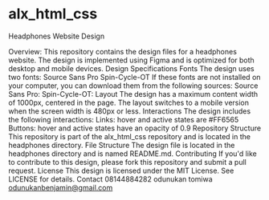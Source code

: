 # alx_html_css
Headphones Website Design




Overview:
This repository contains the design files for a headphones website. The design is implemented using Figma and is optimized for both desktop and mobile devices.
Design Specifications
Fonts
The design uses two fonts:
Source Sans Pro
Spin-Cycle-OT
If these fonts are not installed on your computer, you can download them from the following sources:
Source Sans Pro: 
Spin-Cycle-OT: 
Layout
The design has a maximum content width of 1000px, centered in the page. The layout switches to a mobile version when the screen width is 480px or less.
Interactions
The design includes the following interactions:
Links: hover and active states are #FF6565
Buttons: hover and active states have an opacity of 0.9
Repository Structure
This repository is part of the alx_html_css repository and is located in the headphones directory.
File Structure
The design file is located in the headphones directory and is named README.md.
Contributing
If you'd like to contribute to this design, please fork this repository and submit a pull request.
License
This design is licensed under the MIT License. See LICENSE for details.
Contact 08144884282
odunukan tomiwa odunukanbenjamin@gmail.com
